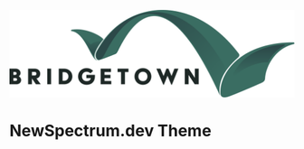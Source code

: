 [![Bridgetown](/.assets/images/bridgetown-logo.svg)](https://bridgetownrb.com/)

# NewSpectrum.dev Theme

